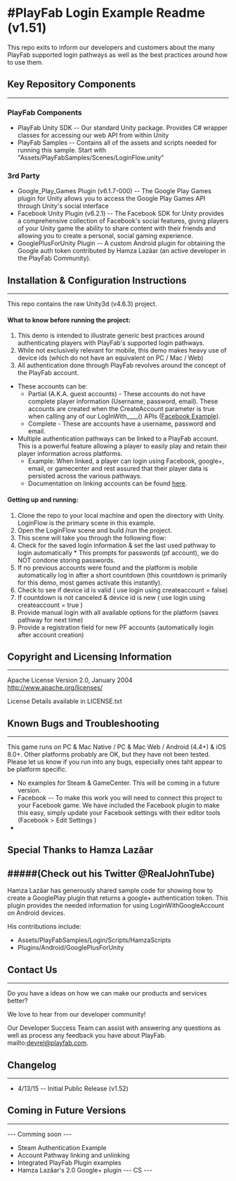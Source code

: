 #PlayFab Login Example Readme (v1.51)
==============================================================================================================================
This repo exits to inform our developers and customers about the many PlayFab supported login pathways as well as the best practices around how to use them.

## Key Repository Components
------------------------------------------------------------------------------------------------------------------------------
### PlayFab Components 
  * PlayFab Unity SDK -- Our standard Unity package. Provides C# wrapper classes for accessing our web API from within Unity 
  * PlayFab Samples -- Contains all of the assets and scripts needed for running this sample. Start with "Assets/PlayFabSamples/Scenes/LoginFlow.unity"


### 3rd Party
  * Google_Play_Games Plugin (v6.1.7-000) -- The Google Play Games plugin for Unity allows you to access the Google Play Games API through Unity's social interface
  * Facebook Unity Plugin (v6.2.1) -- The Facebook SDK for Unity provides a comprehensive collection of Facebook's social features, giving players of your Unity game the ability to share content with their friends and allowing you to create a personal, social gaming experience.
  * GooglePlusForUnity Plugin -- A custom Android plugin for obtaining the Google auth token contributed by Hamza Lazâar (an active developer in the PlayFab Community).


## Installation & Configuration Instructions
------------------------------------------------------------------------------------------------------------------------------
This repo contains the raw Unity3d (v4.6.3) project. 

#### What to know before running the project:
1. This demo is intended to illustrate generic best practices around authenticating players with PlayFab's supported login pathways. 
2. While not exclusively relevant for mobile, this demo makes heavy use of device ids (which do not have an equivalent on PC / Mac / Web)
3. All authentication done through PlayFab revolves around the concept of the PlayFab account. 
  * These accounts can be:
  	* Partial (A.K.A. guest accounts) - These accounts do not have complete player information (Username, password, email). These accounts are created when the CreateAccount parameter is true when calling any of our LogInWith____() APIs ([Facebook Example](https://api.playfab.com/Documentation/Client/method/LoginWithFacebook)).
    * Complete -  These are accounts have a username, password and email. 
  * Multiple authentication pathways can be linked to a PlayFab account. This is a powerful feature allowing a player to easily play and retain their player information across platforms. 
    * Example: When linked, a player can login using Facebook, google+, email, or gamecenter and rest assured that their player data is persisted across the various pathways. 
    * Documentation on linking accounts can be found [here](https://api.playfab.com/Documentation/Client/method/LinkFacebookAccount).

#### Getting up and running:
1. Clone the repo to your local machine and open the directory with Unity. LoginFlow is the primary scene in this example. 
2. Open the LoginFlow scene and build /run the project.  
3. This scene will take you through the following flow:
  1. Check for the saved login information & set the last used pathway to login automatically
    * This prompts for passwords (pf account), we do NOT condone storing passwords.
  2. If no previous accounts were found and the platform is mobile automatically log in after a short countdown (this countdown is primarily for this demo, most games activate this instantly).
  3. Check to see if device id is valid ( use login using createaccount = false)
  4. If countdown is not canceled & device id is new ( use login using createaccount = true )
  5. Provide manual login with all available options for the platform (saves pathway for next time)
  6. Provide a registration field for new PF accounts (automatically login after account creation)

## Copyright and Licensing Information
------------------------------------------------------------------------------------------------------------------------------
  Apache License
  Version 2.0, January 2004
  http://www.apache.org/licenses/

  License Details available in LICENSE.txt


## Known Bugs and Troubleshooting
------------------------------------------------------------------------------------------------------------------------------
This game runs on PC & Mac Native / PC & Mac Web / Android (4.4+) & iOS 8.0+. Other platforms probably are OK, but they have not been tested. Please let us know if you run into any bugs, especially ones taht appear to be platform specific. 

  * No examples for Steam & GameCenter. This will be coming in a future version. 
  * Facebook -- To make this work you will need to connect this project to your Facebook game. We have included the Facebook plugin to make this easy, simply update your Facebook settings with their editor tools (Facebook > Edit Settings )
  *


## Special Thanks to Hamza Lazâar 
#####(Check out his Twitter @RealJohnTube) 
------------------------------------------------------------------------------------------------------------------------------
Hamza Lazâar has generously shared sample code for showing how to create a GooglePlay plugin that returns a google+ authentication token. This plugin provides the needed information for using LoginWithGoogleAccount on Android devices. 

His contributions include:
+ Assets/PlayFabSamples/Login/Scripts/HamzaScripts
+ Plugins/Android/GooglePlusForUnity 


## Contact Us
------------------------------------------------------------------------------------------------------------------------------
Do you have a ideas on how we can make our products and services better? 

We love to hear from our developer community! 

Our Developer Success Team can assist with answering any questions as well as process any feedback you have about PlayFab.
mailto:devrel@playfab.com.


## Changelog
------------------------------------------------------------------------------------------------------------------------------
* 4/13/15 -- Initial Public Release (v1.52)

## Coming in Future Versions
------------------------------------------------------------------------------------------------------------------------------
--- Comming soon ---
* Steam Authentication Example
* Account Pathway linking and unlinking
* Integrated PlayFab Plugin examples
* Hamza Lazâar's 2.0 Google+ plugin
--- CS ---


